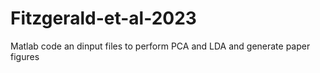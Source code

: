 # Fitzgerald-et-al-2023
Matlab code an dinput files to perform PCA and LDA and generate paper figures
